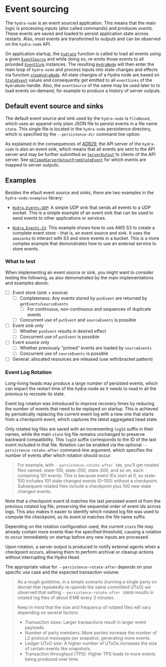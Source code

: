 # Event sourcing

The `hydra-node` is an event sourced application. This means that the main logic is processing _inputs_ (also called commands) and produces _events_. These events are saved and loaded to persist application state across restarts. Also, most events are transformed to _outputs_ and can be observed on the `hydra-node` API.

On application startup, the [`hydrate`](https://hydra.family/head-protocol/haddock/hydra-node/Hydra-Node.html#v:hydrate) function is called to load all events using a given [`EventSource`](https://hydra.family/head-protocol/haddock/hydra-node/Hydra-Events.html#t:EventSource) and while doing so, re-emits those events to all provided [`EventSink`](https://hydra.family/head-protocol/haddock/hydra-node/Hydra-Events.html#t:EventSink) instances. The resulting [`HydraNode`](https://hydra.family/head-protocol/haddock/hydra-node/Hydra-Node.html#t:HydraNode) will then enter the main loop of `hydra-node` and process inputs into state changes and effects via function [`stepHydraNode`](https://hydra.family/head-protocol/haddock/hydra-node/Hydra-Node.html#v:stepHydraNode). All state changes of a Hydra node are based on [`StateEvent`](https://hydra.family/head-protocol/haddock/hydra-node/Hydra-Events.html#t:StateEvent) values and consequently get emitted to all `eventSinks` of the `HydraNode` handle. Also, the `eventSource` of the same may be used later to to load events on-demand, for example to produce a history of server outputs.

## Default event source and sinks

The default event source and sink used by the `hydra-node` is `FileBased`, which uses an append-only plain JSON file to persist events in a file name `state`. This single file is located in the `hydra-node` persistence directory, which is specified by the `--persistence-dir` command line option. 

As explained in the consequences of [ADR29](https://hydra.family/head-protocol/adr/29), the API server of the `hydra-node` is also an event sink, which means that all events are sent to the API server and may be further submitted as [`ServerOutput`](https://hydra.family/head-protocol/haddock/hydra-node/Hydra-API-ServerOutput.html#t:ServerOutput) to clients of the API server. See [`mkTimedServerOutputFromStateEvent`](https://hydra.family/head-protocol/haddock/hydra-node/Hydra-API-Server.html#v:mkTimedServerOutputFromStateEvent) for which events are mapped to server outputs.

## Examples

Besides the efault event source and sinks, there are two examples in the `hydra-node:examples` library:

- [`Hydra.Events.UDP`](https://github.com/cardano-scaling/hydra/blob/master/hydra-node/examples/Hydra/Events/UDP.hs): A simple UDP sink that sends all events to a UDP socket. This is a simple example of an event sink that can be used to send events to other applications or services.

- [`Hydra.Events.S3`](https://github.com/cardano-scaling/hydra/blob/master/hydra-node/examples/Hydra/Events/S3.hs): This example shows how to use AWS S3 to create a complete event store - that is, an event source and sink. It uses the `amazonka` to interact with S3 and store events in a bucket. This is a more complex example that demonstrates how to use an external service to store events.

### What to test

When implementing an event source or sink, you might want to consider testing the following, as also demonstrated by the main implementations and examples above:

- [ ] Event store (sink + source)
  - [ ] Completeness: Any events stored by `putEvent` are returned by `getEvents`/`sourceEvents`
    - [ ] For continuous, non-continuous and sequences of duplicate events
  - [ ] Concurrent use of `putEvent` and `sourceEvents` is possible

- [ ] Event sink only
  - [ ] Whether `putEvent` results in desired effect
  - [ ] Concurrent use of `putEvent` is possible
  
- [ ] Event source only
  - [ ] Whether previously "primed" events are loaded by `sourceEvents`
  - [ ] Concurrent use of `sourceEvents` is possible
  
- [ ] General: allocated resources are released (use with/bracket pattern)

### Event Log Rotation

Long-living heads may produce a large number of persisted events, which can impact the restart time of the hydra-node as it needs to read in all the previous to recreate its state.

Event log rotation was introduced to improve recovery times by reducing the number of events that need to be replayed on startup. This is achieved by periodically replacing the current event log with a new one that starts from a checkpoint event, which captures the latest aggregated head state.

Only rotated log files are saved with an incrementing `logId` suffix in their names, while the main `state` log file remains unchanged to preserve backward compatibility. This `logId` suffix corresponds to the ID of the last event included in that file.
Rotation can be enabled via the optional `--persistence-rotate-after` command-line argument, which specifies the number of events after which rotation should occur.
> For example, with `--persistence-rotate-after 100`, you’ll get rotated files named: state-100, state-200, state-300, and so on, each containing 101 events. This is because event IDs start at 0, so state-100 includes 101 state changed events (0–100) without a checkpoint. Subsequent rotated files include a checkpoint plus 100 new state changed events.

Note that a checkpoint event id matches the last persisted event id from the previous rotated log file, preserving the sequential order of event ids across logs.
This also makes it easier to identify which rotated log file was used to compute the checkpoint, as its event id matches the file name suffix.

Depending on the rotation configuration used, the current `state` file may already contain more events than the specified threshold, causing a rotation to occur immediately on startup before any new inputs are processed.

Upon rotation, a server output is produced to notify external agents when a checkpoint occurs, allowing them to perform archival or cleanup actions without interrupting the Hydra Head.

The appropriate value for `--persistence-rotate-after` depends on your specific use case and the expected transaction volume.

> As a rough guideline, in a simple scenario (running a single party on devnet that repeatedly re-spends the same committed UTxO) we observed that setting `--persistence-rotate-after 10000` results in rotated log files of about 8 MB every 3 minutes.
>
> Keep in mind that the size and frequency of rotated files will vary depending on several factors:
>  * Transaction sizes: Larger transactions result in larger event payloads.
>  * Number of party members: More parties increase the number of L2 protocol messages per snapshot, generating more events.
>  * Ledger UTxO size: A higher number of UTxOs increases the size of certain events like snapshots.
>  * Transaction throughput (TPS): Higher TPS leads to more events being produced over time.
